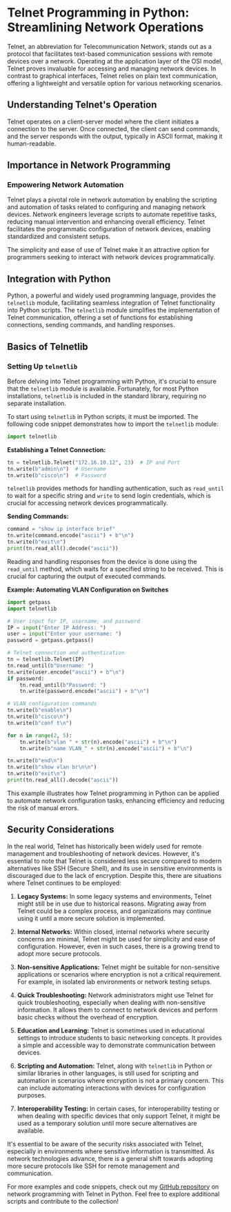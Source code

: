 # Telnet Programming in Python: Streamlining Network Operations

Telnet, an abbreviation for Telecommunication Network, stands out as a protocol that facilitates text-based communication sessions with remote devices over a network. Operating at the application layer of the OSI model, Telnet proves invaluable for accessing and managing network devices. In contrast to graphical interfaces, Telnet relies on plain text communication, offering a lightweight and versatile option for various networking scenarios.

## Understanding Telnet's Operation

Telnet operates on a client-server model where the client initiates a connection to the server. Once connected, the client can send commands, and the server responds with the output, typically in ASCII format, making it human-readable.

## Importance in Network Programming

### Empowering Network Automation

Telnet plays a pivotal role in network automation by enabling the scripting and automation of tasks related to configuring and managing network devices. Network engineers leverage scripts to automate repetitive tasks, reducing manual intervention and enhancing overall efficiency. Telnet facilitates the programmatic configuration of network devices, enabling standardized and consistent setups.

The simplicity and ease of use of Telnet make it an attractive option for programmers seeking to interact with network devices programmatically.

## Integration with Python

Python, a powerful and widely used programming language, provides the `telnetlib` module, facilitating seamless integration of Telnet functionality into Python scripts. The `telnetlib` module simplifies the implementation of Telnet communication, offering a set of functions for establishing connections, sending commands, and handling responses.

## Basics of Telnetlib

### Setting Up `telnetlib`

Before delving into Telnet programming with Python, it's crucial to ensure that the `telnetlib` module is available. Fortunately, for most Python installations, `telnetlib` is included in the standard library, requiring no separate installation.

To start using `telnetlib` in Python scripts, it must be imported. The following code snippet demonstrates how to import the `telnetlib` module:

```python
import telnetlib
```

**Establishing a Telnet Connection:**

```python
tn = telnetlib.Telnet("172.16.10.12", 23)  # IP and Port
tn.write(b"admin\n")  # Username
tn.write(b"cisco\n")  # Password
```

`telnetlib` provides methods for handling authentication, such as `read_until` to wait for a specific string and `write` to send login credentials, which is crucial for accessing network devices programmatically.

**Sending Commands:**

```python
command = "show ip interface brief"
tn.write(command.encode("ascii") + b"\n")
tn.write(b"exit\n") 
print(tn.read_all().decode("ascii"))
```

Reading and handling responses from the device is done using the `read_until` method, which waits for a specified string to be received. This is crucial for capturing the output of executed commands.

**Example: Automating VLAN Configuration on Switches**

```python
import getpass
import telnetlib

# User input for IP, username, and password
IP = input("Enter IP Address: ")
user = input("Enter your username: ")
password = getpass.getpass()

# Telnet connection and authentication
tn = telnetlib.Telnet(IP)
tn.read_until(b"Username: ")
tn.write(user.encode("ascii") + b"\n")
if password:
    tn.read_until(b"Password: ")
    tn.write(password.encode("ascii") + b"\n")

# VLAN configuration commands
tn.write(b"enable\n")
tn.write(b"cisco\n")
tn.write(b"conf t\n")

for n in range(2, 5):
    tn.write(b"vlan " + str(n).encode("ascii") + b"\n")
    tn.write(b"name VLAN_" + str(n).encode("ascii") + b"\n")

tn.write(b"end\n")
tn.write(b"show vlan br\n\n")
tn.write(b"exit\n")
print(tn.read_all().decode("ascii"))
```

This example illustrates how Telnet programming in Python can be applied to automate network configuration tasks, enhancing efficiency and reducing the risk of manual errors.

## Security Considerations

In the real world, Telnet has historically been widely used for remote management and troubleshooting of network devices. However, it's essential to note that Telnet is considered less secure compared to modern alternatives like SSH (Secure Shell), and its use in sensitive environments is discouraged due to the lack of encryption. Despite this, there are situations where Telnet continues to be employed:

1. **Legacy Systems:** In some legacy systems and environments, Telnet might still be in use due to historical reasons. Migrating away from Telnet could be a complex process, and organizations may continue using it until a more secure solution is implemented.

2. **Internal Networks:** Within closed, internal networks where security concerns are minimal, Telnet might be used for simplicity and ease of configuration. However, even in such cases, there is a growing trend to adopt more secure protocols.

3. **Non-sensitive Applications:** Telnet might be suitable for non-sensitive applications or scenarios where encryption is not a critical requirement. For example, in isolated lab environments or network testing setups.

4. **Quick Troubleshooting:** Network administrators might use Telnet for quick troubleshooting, especially when dealing with non-sensitive information. It allows them to connect to network devices and perform basic checks without the overhead of encryption.

5. **Education and Learning:** Telnet is sometimes used in educational settings to introduce students to basic networking concepts. It provides a simple and accessible way to demonstrate communication between devices.

6. **Scripting and Automation:** Telnet, along with `telnetlib` in Python or similar libraries in other languages, is still used for scripting and automation in scenarios where encryption is not a primary concern. This can include automating interactions with devices for configuration purposes.

7. **Interoperability Testing:** In certain cases, for interoperability testing or when dealing with specific devices that only support Telnet, it might be used as a temporary solution until more secure alternatives are available.

It's essential to be aware of the security risks associated with Telnet, especially in environments where sensitive information is transmitted. As network technologies advance, there is a general shift towards adopting more secure protocols like SSH for remote management and communication.

For more examples and code snippets, check out my [GitHub repository](https://github.com/sydasif/network-automation-script/tree/master/telnet) on network programming with Telnet in Python. Feel free to explore additional scripts and contribute to the collection!
